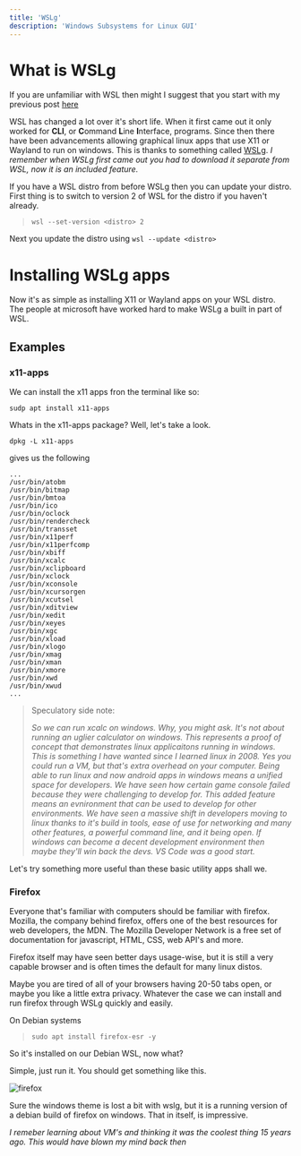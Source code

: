 ```yaml
---
title: 'WSLg'
description: 'Windows Subsystems for Linux GUI'
---
```


# What is WSLg

If you are unfamiliar with WSL then might I suggest that you start with my previous post [here](../wsl)

WSL has changed a lot over it's short life. When it first came out it only worked for **CLI**, or **C**ommand **L**ine **I**nterface, programs. Since then there have been advancements allowing graphical linux apps that use X11 or Wayland to run on windows. This is thanks to something called [WSLg](https://github.com/microsoft/wslg). *I remember when WSLg first came out you had to download it separate from WSL, now it is an included feature.*

If you have a WSL distro from before WSLg then you can update your distro. First thing is to switch to version 2 of WSL for the distro if you haven't already.
> `wsl --set-version <distro> 2`

Next you update the distro using `wsl --update <distro>`

# Installing WSLg apps

Now it's as simple as installing X11 or Wayland apps on your WSL distro. The people at microsoft have worked hard to make WSLg a built in part of WSL. 

## Examples

### x11-apps
We can install the x11 apps fron the terminal like so:

```
sudp apt install x11-apps
```

Whats in the x11-apps package? Well, let's take a look.

    dpkg -L x11-apps

gives us the following
    
    ...
    /usr/bin/atobm
    /usr/bin/bitmap
    /usr/bin/bmtoa
    /usr/bin/ico
    /usr/bin/oclock
    /usr/bin/rendercheck
    /usr/bin/transset
    /usr/bin/x11perf
    /usr/bin/x11perfcomp
    /usr/bin/xbiff
    /usr/bin/xcalc
    /usr/bin/xclipboard
    /usr/bin/xclock
    /usr/bin/xconsole
    /usr/bin/xcursorgen
    /usr/bin/xcutsel
    /usr/bin/xditview
    /usr/bin/xedit
    /usr/bin/xeyes
    /usr/bin/xgc
    /usr/bin/xload
    /usr/bin/xlogo
    /usr/bin/xmag
    /usr/bin/xman
    /usr/bin/xmore
    /usr/bin/xwd
    /usr/bin/xwud
    ...



> Speculatory side note:
>
> *So we can run xcalc on windows. Why, you might ask. It's not about running an uglier calculator on windows. This represents a proof of concept that demonstrates linux applicaitons running in windows. This is something I have wanted since I learned linux in 2008. Yes you could run a VM, but that's extra overhead on your computer. Being able to run linux and now android apps in windows means a unified space for developers. We have seen how certain game console failed because they were challenging to develop for. This added feature means an evnironment that can be used to develop for other environments. We have seen a massive shift in developers moving to linux thanks to it's build in tools, ease of use for networking and many other features, a powerful command line, and it being open. If windows can become a decent development environment then maybe they'll win back the devs. VS Code was a good start.*

Let's try something more useful than these basic utility apps shall we.

### Firefox

Everyone that's familiar with computers should be familiar with firefox. Mozilla, the company behind firefox, offers one of the best resources for web developers, the MDN. The Mozilla Developer Network is a free set of documentation for javascript, HTML, CSS, web API's and more. 

Firefox itself may have seen better days usage-wise, but it is still a very capable browser and is often times the default for many linux distos. 

Maybe you are tired of all of your browsers having 20-50 tabs open, or maybe you like a little extra privacy. Whatever the case we can install and run firefox through WSLg quickly and easily.

On Debian systems

> `sudo apt install firefox-esr -y`

So it's installed on our Debian WSL, now what?

Simple, just run it. You should get something like this.

![firefox](/astro-blog-site/blogContent/wsl/firefox-esr-debian-wsl.png)


Sure the windows theme is lost a bit with wslg, but it is a running version of a debian build of firefox on windows. That in itself, is impressive. 

*I remeber learning about VM's and thinking it was the coolest thing 15 years ago. This would have blown my mind back then*



